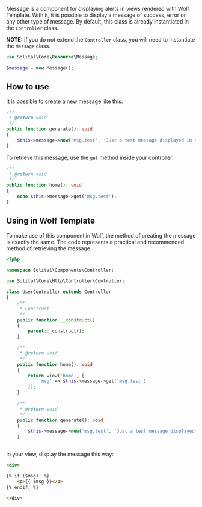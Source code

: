 Message is a component for displaying alerts in views rendered with Wolf Template. With it, it is possible to display a message of success, error or any other type of message. By default, this class is already instantiated in the `Controller` class.

**NOTE:** if you do not extend the `Controller` class, you will need to instantiate the `Message` class.

```php
use Solital\Core\Resource\Message;

$message = new Message();
```

## How to use

It is possible to create a new message like this: 

```php
/**
 * @return void
 */
public function generate(): void
{
    $this->message->new('msg.test', 'Just a test message displayed in the view!');
}
```

To retrieve this message, use the `get` method inside your controller. 

```php
/**
 * @return void
 */
public function home(): void
{
    echo $this->message->get('msg.test');
}
```

## Using in Wolf Template

To make use of this component in Wolf, the method of creating the message is exactly the same. The code represents a practical and recommended method of retrieving the message. 

```php
<?php

namespace Solital\Components\Controller;

use Solital\Core\Http\Controller\Controller;

class UserController extends Controller
{
    /**
     * Construct
     */
    public function __construct()
    {
        parent::_construct();
    }

    /**
     * @return void
     */
    public function home(): void
    {
        return view('home', [
            'msg' => $this->message->get('msg.test')
        ]);
    }

    /**
     * @return void
     */
    public function generate(): void
    {
        $this->message->new('msg.test', 'Just a test message displayed in the view!');
    }
    
```

In your view, display the message this way:

```html
<div>

{% if ($msg): %}
    <p>{{ $msg }}</p>
{% endif; %}

</div>
```